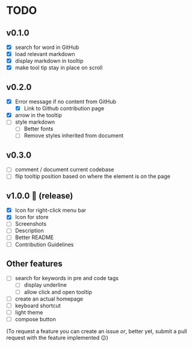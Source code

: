 # TODO

## v0.1.0
- [x] search for word in GitHub
- [x] load relevant markdown
- [x] display markdown in tooltip
- [x] make tool tip stay in place on scroll

## v0.2.0

- [x] Error message if no content from GitHub
  - [x] Link to Github contribution page
- [x] arrow in the tooltip
- [ ] style markdown
  - [ ] Better fonts
  - [ ] Remove styles inherited from document

## v0.3.0

- [ ] comment / document current codebase
- [ ] flip tooltip position based on where the element is on the page

## v1.0.0 :raised_hands: (release)
- [x] Icon for right-click menu bar
- [x] Icon for store
- [ ] Screenshots
- [ ] Description
- [ ] Better README
- [ ] Contribution Guidelines

## Other features
- [ ] search for keywords in pre and code tags
    - [ ] display underline
    - [ ] allow click and open tooltip
- [ ] create an actual homepage
- [ ] keyboard shortcut
- [ ] light theme
- [ ] compose button

(To request a feature you can create an issue *or*, better yet, submit a pull request with the feature implemented :wink:)

